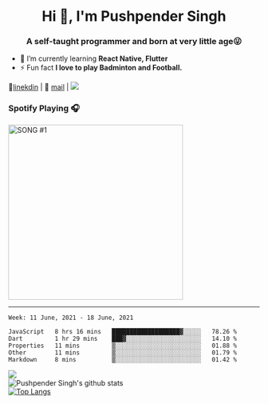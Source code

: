 <h1 align="center">Hi 👋, I'm Pushpender Singh</h1>
<h3 align="center">A self-taught programmer and born at very little age😜</h3>

- 🌱 I’m currently learning **React Native, Flutter**
- ⚡ Fun fact **I love to play Badminton and Football.**

👔[linekdin](https://www.linkedin.com/in/pushpender-singh-240061202/) | 📧 [mail](mailto:pushpendersingh694@gmail.com) | ![](https://komarev.com/ghpvc/?username=pushpender-singh-ap&color=blue)

### Spotify Playing 🎧

[<img src="https://now-playing-codestackr.vercel.app/api/spotify-playing" alt="SONG #1" width="350" />](https://open.spotify.com/user/soa7xlupbsktog3ztrm3l68r8)

---

<!--START_SECTION:waka-->
```text
Week: 11 June, 2021 - 18 June, 2021

JavaScript   8 hrs 16 mins   ███████████████████▓░░░░░   78.26 % 
Dart         1 hr 29 mins    ███▓░░░░░░░░░░░░░░░░░░░░░   14.10 % 
Properties   11 mins         ▒░░░░░░░░░░░░░░░░░░░░░░░░   01.88 % 
Other        11 mins         ▒░░░░░░░░░░░░░░░░░░░░░░░░   01.79 % 
Markdown     8 mins          ▒░░░░░░░░░░░░░░░░░░░░░░░░   01.42 % 
```
<!--END_SECTION:waka-->

<img align="left" src="https://github-readme-streak-stats.herokuapp.com/?user=pushpender-singh-ap&theme=dark" /></br>
![Pushpender Singh's github stats](https://github-readme-stats.vercel.app/api?username=pushpender-singh-ap&show_icons=true&theme=radical&count_private=true)</br>
[![Top Langs](https://github-readme-stats.vercel.app/api/top-langs/?username=pushpender-singh-ap&theme=radical)](https://github.com/pushpender-singh-ap/github-readme-stats)
